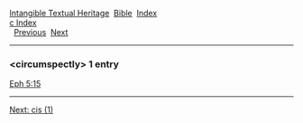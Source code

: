 [Intangible Textual Heritage](../../index)  [Bible](../index) 
[Index](index)   
[c Index](_c_)  
  [Previous](c02199)  [Next](c02201) 

------------------------------------------------------------------------

### &lt;circumspectly&gt; 1 entry

[Eph 5:15](../kjv/eph005.htm#015)  

------------------------------------------------------------------------

[Next: cis (1)](c02201)
